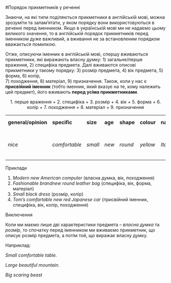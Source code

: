 #Порядок прикметникiв у реченнi

<p>Знаючи, на які типи поділяються прикметники в англійській мові, можна зрозуміти та запам’ятати, у яком порядку вони використовуються в реченні перед іменником. Якщо в українській мові ми не надаємо цьому великого значення, то в англійській порядок прикметників перед іменником дуже важливий, а вживання не за встановленим порядком вважається помилкою.</p>

<p>Отже, описуючи іменник в англійській мові, спершу вживаються прикметники, які виражають власну думку: <span class="p1">1) загальне/перше враження, 2) специфіка предмета</span>. Далі вживаются описові прикметники у такому порядку: <span class="p1">3) розмір предмета, 4) вік предмета, 5) форма, 6) колір,<br> 7) походження, 8) матеріал, 9) призначення</span>. Також, коли у нас є <b>присвійний іменник</b> (тобто іменник, який вказує на те, кому належить цей предмет), його вживають <b>перед усіма прикметниками</b>.</p>

<p align="center">1. перше враження + 2. специфіка + 3. розмір + 4. вік + 5. форма + 6. колір + 7. походження + 8. матеріал + 9. призначення</p>
<div class="space">
<table>
<tr width="100%">
<td><b>general/opinion</b></td>
<td><b>specific</b></td>
<td><b>size</b></td>
<td><b>age</b></td>
<td><b>shape</b></td>
<td><b>colour</b></td>
<td><b>nationality</b></td>
<td><b>material</b></td>
<td><b>past participle</b></td>
<td><b>purpose + NOUN</b></td>
</tr>
<tr width="100%">
<td><i>nice</i></td>
<td><i>comfortable</i></td>
<td><i>small</i></td>
<td><i>new</i></td>
<td><i>round</i></td>
<td><i>yellow</i></td>
<td><i>Italian</i></td>
<td><i>wooden</i></td>
<td><i>handmade</i></td>
<td><p><i>dinner</i></p>
<p><b><i>Table</i></b></p></td>
</tr>
</table>
</div>

<div class="space">
<div class="ebio-wrap">
<span class="ebio">Приклади</span>
<div class="ebio-text">
<ol>
<li><i>Modern new American computer</i> (власна думка, вік, походження)</li>
<li><i>Fashionable brandnew round leather bag</i> (специфіка, вік, форма, матеріал)</li>
<li><i>Small black dress</i> (розмір, колір)</li>
<li><i>Tom’s comfartable new red Japanese car</i> (присвійний іменник, специфіка, вік, колір, походження)</li>
</ol>
</div>
</div>
</div>

<div class="space">
<div class="ebio-wrap">
<span class="ebio">Виключення</span>
<div class="ebio-text">
<p>Коли ми маємо лише дві характеристики предмета – <i>власна думка</i> та <i>розмір</i>, то спочатку перед іменником ми вживаємо прикметник, що описує розмір предмета, а потім той, що виражає власну думку.</p>
<p>Наприклад:</p>
<p><i>Small comfortable table.</i></p>
<p><i>Large beautiful mountain.</i></p>
<p><i>Big scaring beast</i></p>
</div>
</div>
</div>

